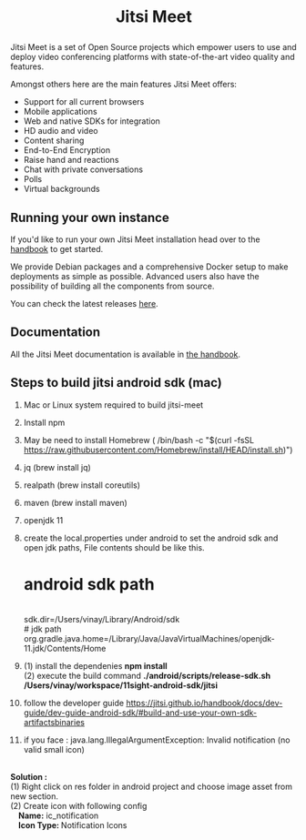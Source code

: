 # <p align="center">Jitsi Meet</p>

Jitsi Meet is a set of Open Source projects which empower users to use and deploy
video conferencing platforms with state-of-the-art video quality and features.


Amongst others here are the main features Jitsi Meet offers:

* Support for all current browsers
* Mobile applications
* Web and native SDKs for integration
* HD audio and video
* Content sharing
* End-to-End Encryption
* Raise hand and reactions
* Chat with private conversations
* Polls
* Virtual backgrounds


## Running your own instance

If you'd like to run your own Jitsi Meet installation head over to the [handbook](https://jitsi.github.io/handbook/docs/devops-guide/) to get started.

We provide Debian packages and a comprehensive Docker setup to make deployments as simple as possible.
Advanced users also have the possibility of building all the components from source.

You can check the latest releases [here](https://jitsi.github.io/handbook/docs/releases).


## Documentation

All the Jitsi Meet documentation is available in [the handbook](https://jitsi.github.io/handbook/).

## Steps to build jitsi android sdk (mac)

1. Mac or Linux system required to build jitsi-meet 
2. Install npm
3. May be need to install Homebrew ( /bin/bash -c "$(curl -fsSL https://raw.githubusercontent.com/Homebrew/install/HEAD/install.sh)") 
4. jq (brew install jq)
5. realpath (brew install coreutils)
6. maven (brew install maven)
7. openjdk 11
8. create the local.properties under android to set the android sdk and open jdk paths, File contents should be like this.
   <br />
   # android sdk path
   <br />
   sdk.dir=/Users/vinay/Library/Android/sdk
   <br />
   # jdk path
   <br />
   org.gradle.java.home=/Library/Java/JavaVirtualMachines/openjdk-11.jdk/Contents/Home
   <br />
   
9. (1) install the dependenies <b>npm install</b> <br />
   (2) execute the build command <b>./android/scripts/release-sdk.sh /Users/vinay/workspace/11sight-android-sdk/jitsi </b> 
   
10. follow the developer guide https://jitsi.github.io/handbook/docs/dev-guide/dev-guide-android-sdk/#build-and-use-your-own-sdk-artifactsbinaries
11. if you face : java.lang.IllegalArgumentException: Invalid notification (no valid small icon)
 <br />
<b>Solution :</b>
 <br />
(1) Right click on res folder in android project and choose image asset from new section.
 <br />
(2) Create icon with following config
 <br />
&emsp;<b>Name:</b> ic_notification
<br />
&emsp;<b>Icon Type:  </b>Notification Icons

<br />
<br />






